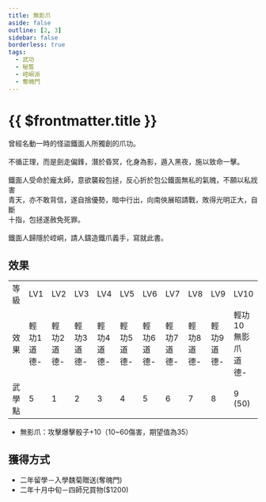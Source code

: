 ```yaml
---
title: 無影爪
aside: false
outline: [2, 3]
sidebar: false
borderless: true
tags:
  - 武功
  - 秘笈
  - 崆峒派
  - 奪魄門
---
```


# {{ $frontmatter.title }}

<BookItemIcon :size="`medium`" :needLink="false" :no="6004"></BookItemIcon>

曾經名動一時的怪盜鐵面人所獨創的爪功。
<br><br>
不循正理，而是劍走偏鋒，潛於昏冥，化身為影，遁入黑夜，施以致命一擊。
<br><br>
鐵面人受命於龐太師，意欲襲殺包拯，反心折於包公鐵面無私的氣魄，不願以私戕害<br>
青天，亦不敢背信，遂自捨優勢，暗中行出，向南俠展昭請戰，敗得光明正大，自斷<br>
十指，包拯遂赦免死罪。
<br><br>
鐵面人歸隱於崆峒，請人鑄造鐵爪義手，寫就此書。
<br clear="all" />

## 效果

<table>
    <tr>
        <td>等級</td>
        <td>LV1</td>
        <td>LV2</td>
        <td>LV3</td>
        <td>LV4</td>
        <td>LV5</td>
        <td>LV6</td>
        <td>LV7</td>
        <td>LV8</td>
        <td>LV9</td>
        <td>LV10</td>
    </tr>
    <tr>
        <td>效果</td>
        <td>輕功1<br>道德-</td>
        <td>輕功2<br>道德-</td>
        <td>輕功3<br>道德-</td>
        <td>輕功4<br>道德-</td>
        <td>輕功5<br>道德-</td>
        <td>輕功6<br>道德-</td>
        <td>輕功7<br>道德-</td>
        <td>輕功8<br>道德-</td>
        <td>輕功9<br>道德-</td>
        <td>輕功10<br>無影爪<br>道德-</td>
    </tr>
    <tr>
        <td>武學點</td>
        <td>5</td>
        <td>1</td>
        <td>2</td>
        <td>3</td>
        <td>4</td>
        <td>5</td>
        <td>6</td>
        <td>7</td>
        <td>8</td>
        <td>9 (50)</td>
    </tr>
</table>

- 無影爪：攻擊爆擊骰子+10（10~60傷害，期望值為35）

## 獲得方式

- 二年留學－入學魏菊贈送(奪魄門)
- 二年十月中旬－四師兄買物($1200)
